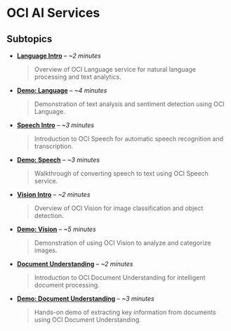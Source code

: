 # OCI AI Services

## Subtopics

- [**Language Intro**](Language-Intro.md) – *~2 minutes*  
  > Overview of OCI Language service for natural language processing and text analytics.  

- [**Demo: Language**](Demo-Language.md) – *~4 minutes*  
  > Demonstration of text analysis and sentiment detection using OCI Language.  

- [**Speech Intro**](Speech-Intro.md) – *~3 minutes*  
  > Introduction to OCI Speech for automatic speech recognition and transcription.  

- [**Demo: Speech**](Demo-Speech.md) – *~3 minutes*  
  > Walkthrough of converting speech to text using OCI Speech service.  

- [**Vision Intro**](Vision-Intro.md) – *~2 minutes*  
  > Overview of OCI Vision for image classification and object detection.  

- [**Demo: Vision**](Demo-Vision.md) – *~5 minutes*  
  > Demonstration of using OCI Vision to analyze and categorize images.  

- [**Document Understanding**](Document-Understanding.md) – *~2 minutes*  
  > Introduction to OCI Document Understanding for intelligent document processing.  

- [**Demo: Document Understanding**](Demo-Document-Understanding.md) – *~3 minutes*  
  > Hands-on demo of extracting key information from documents using OCI Document Understanding.  
